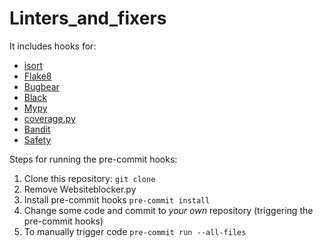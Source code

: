 # Linters_and_fixers

It includes hooks for:
* [isort](https://github.com/PyCQA/isort)
* [Flake8](https://github.com/PyCQA/flake8)
* [Bugbear](https://github.com/PyCQA/flake8-bugbear)
* [Black](https://github.com/psf/black)
* [Mypy](https://github.com/python/mypy)
* [coverage.py](https://github.com/nedbat/coveragepy/tree/coverage-5.3)
* [Bandit](https://github.com/PyCQA/bandit)
* [Safety](https://github.com/pyupio/safety)


Steps for running the pre-commit hooks: 
1. Clone this repository: `git clone `
2. Remove Websiteblocker.py
3. Install pre-commit hooks `pre-commit install` 
4. Change some code and commit to *your own* repository (triggering the pre-commit hooks)
5. To manually trigger code `pre-commit run --all-files`
 